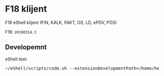 # F18 klijent

F18 eShell klijent (FIN, KALK, FAKT, OS, LD, ePDV, POS)

F18: `20190314.3`


## Developemnt

eShell test:

<pre>
~/eShell/scripts/code.sh --extensionDevelopmentPath=/home/hernad/vscode-f18
</pre>
